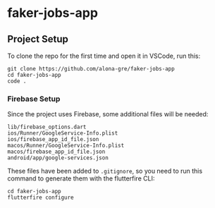 # faker-jobs-app

## Project Setup

To clone the repo for the first time and open it in VSCode, run this:

```
git clone https://github.com/alona-gre/faker-jobs-app
cd faker-jobs-app
code .
```

### Firebase Setup

Since the project uses Firebase, some additional files will be needed:

```
lib/firebase_options.dart
ios/Runner/GoogleService-Info.plist
ios/firebase_app_id_file.json
macos/Runner/GoogleService-Info.plist
macos/firebase_app_id_file.json
android/app/google-services.json
```

These files have been added to `.gitignore`, so you need to run this command to generate them with the flutterfire CLI:

```
cd faker-jobs-app
flutterfire configure
```